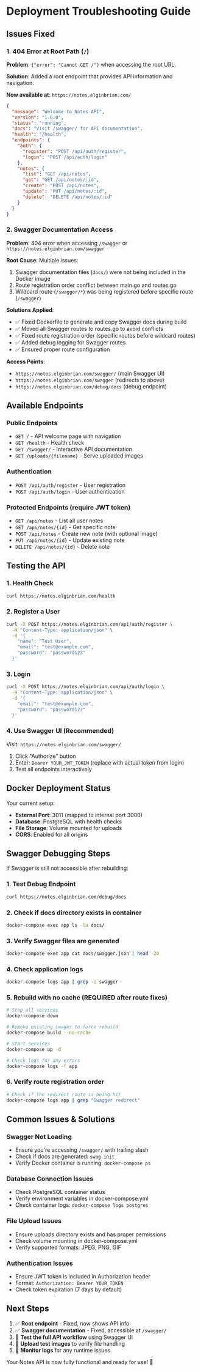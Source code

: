 # Deployment Troubleshooting Guide

## Issues Fixed

### 1. 404 Error at Root Path (`/`)

**Problem**: `{"error": "Cannot GET /"}` when accessing the root URL.

**Solution**: Added a root endpoint that provides API information and navigation.

**Now available at**: `https://notes.elginbrian.com/`

```json
{
  "message": "Welcome to Notes API",
  "version": "1.0.0",
  "status": "running",
  "docs": "Visit /swagger/ for API documentation",
  "health": "/health",
  "endpoints": {
    "auth": {
      "register": "POST /api/auth/register",
      "login": "POST /api/auth/login"
    },
    "notes": {
      "list": "GET /api/notes",
      "get": "GET /api/notes/:id",
      "create": "POST /api/notes",
      "update": "PUT /api/notes/:id",
      "delete": "DELETE /api/notes/:id"
    }
  }
}
```

### 2. Swagger Documentation Access

**Problem**: 404 error when accessing `/swagger` or `https://notes.elginbrian.com/swagger`

**Root Cause**: Multiple issues:

1. Swagger documentation files (`docs/`) were not being included in the Docker image
2. Route registration order conflict between main.go and routes.go
3. Wildcard route (`/swagger/*`) was being registered before specific route (`/swagger`)

**Solutions Applied**:

- ✅ Fixed Dockerfile to generate and copy Swagger docs during build
- ✅ Moved all Swagger routes to routes.go to avoid conflicts
- ✅ Fixed route registration order (specific routes before wildcard routes)
- ✅ Added debug logging for Swagger routes
- ✅ Ensured proper route configuration

**Access Points**:

- `https://notes.elginbrian.com/swagger/` (main Swagger UI)
- `https://notes.elginbrian.com/swagger` (redirects to above)
- `https://notes.elginbrian.com/debug/docs` (debug endpoint)

## Available Endpoints

### Public Endpoints

- `GET /` - API welcome page with navigation
- `GET /health` - Health check
- `GET /swagger/` - Interactive API documentation
- `GET /uploads/{filename}` - Serve uploaded images

### Authentication

- `POST /api/auth/register` - User registration
- `POST /api/auth/login` - User authentication

### Protected Endpoints (require JWT token)

- `GET /api/notes` - List all user notes
- `GET /api/notes/{id}` - Get specific note
- `POST /api/notes` - Create new note (with optional image)
- `PUT /api/notes/{id}` - Update existing note
- `DELETE /api/notes/{id}` - Delete note

## Testing the API

### 1. Health Check

```bash
curl https://notes.elginbrian.com/health
```

### 2. Register a User

```bash
curl -X POST https://notes.elginbrian.com/api/auth/register \
  -H "Content-Type: application/json" \
  -d '{
    "name": "Test User",
    "email": "test@example.com",
    "password": "password123"
  }'
```

### 3. Login

```bash
curl -X POST https://notes.elginbrian.com/api/auth/login \
  -H "Content-Type: application/json" \
  -d '{
    "email": "test@example.com",
    "password": "password123"
  }'
```

### 4. Use Swagger UI (Recommended)

Visit: `https://notes.elginbrian.com/swagger/`

1. Click "Authorize" button
2. Enter: `Bearer YOUR_JWT_TOKEN` (replace with actual token from login)
3. Test all endpoints interactively

## Docker Deployment Status

Your current setup:

- **External Port**: 3011 (mapped to internal port 3000)
- **Database**: PostgreSQL with health checks
- **File Storage**: Volume mounted for uploads
- **CORS**: Enabled for all origins

## Swagger Debugging Steps

If Swagger is still not accessible after rebuilding:

### 1. Test Debug Endpoint

```bash
curl https://notes.elginbrian.com/debug/docs
```

### 2. Check if docs directory exists in container

```bash
docker-compose exec app ls -la docs/
```

### 3. Verify Swagger files are generated

```bash
docker-compose exec app cat docs/swagger.json | head -20
```

### 4. Check application logs

```bash
docker-compose logs app | grep -i swagger
```

### 5. Rebuild with no cache (REQUIRED after route fixes)

```bash
# Stop all services
docker-compose down

# Remove existing images to force rebuild
docker-compose build --no-cache

# Start services
docker-compose up -d

# Check logs for any errors
docker-compose logs -f app
```

### 6. Verify route registration order

```bash
# Check if the redirect route is being hit
docker-compose logs app | grep "Swagger redirect"
```

## Common Issues & Solutions

### Swagger Not Loading

- Ensure you're accessing `/swagger/` with trailing slash
- Check if docs are generated: `swag init`
- Verify Docker container is running: `docker-compose ps`

### Database Connection Issues

- Check PostgreSQL container status
- Verify environment variables in docker-compose.yml
- Check container logs: `docker-compose logs postgres`

### File Upload Issues

- Ensure uploads directory exists and has proper permissions
- Check volume mounting in docker-compose.yml
- Verify supported formats: JPEG, PNG, GIF

### Authentication Issues

- Ensure JWT token is included in Authorization header
- Format: `Authorization: Bearer YOUR_TOKEN`
- Check token expiration (7 days by default)

## Next Steps

1. ✅ **Root endpoint** - Fixed, now shows API info
2. ✅ **Swagger documentation** - Fixed, accessible at `/swagger/`
3. 🔄 **Test the full API workflow** using Swagger UI
4. 🔄 **Upload test images** to verify file handling
5. 🔄 **Monitor logs** for any runtime issues

Your Notes API is now fully functional and ready for use! 🚀
